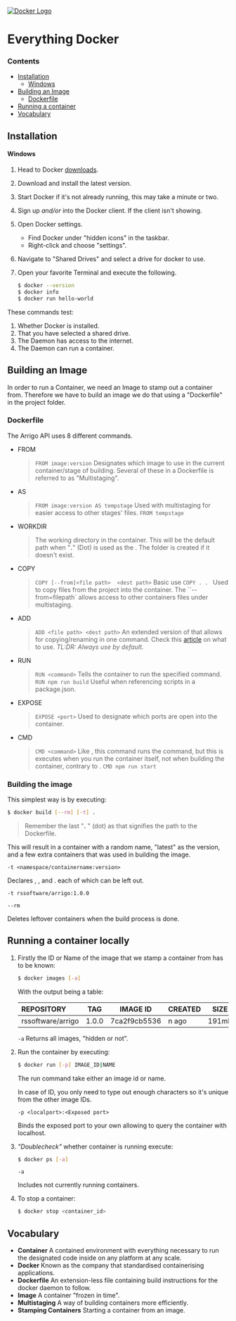 [![Docker Logo][docker-image]][docker-docs]

# Everything Docker 


### Contents

  - [Installation](#installation)
    - [Windows](#windows)
  - [Building an Image](#building-an-image)
    - [Dockerfile](#dockerfile)
  - [Running a container](#running-a-container-locally)
  - [Vocabulary](#vocabulary)



## Installation 

#### Windows
1. Head to Docker [downloads][docker-downloads].

2. Download and install the latest version.

3. Start Docker if it's not already running, this may take a minute or two.

4. Sign up *and/or* into the Docker client. If the client isn't showing.

5. Open Docker settings.

    - Find Docker under "hidden icons" in the taskbar.
    - Right-click and choose "settings".

6. Navigate to "Shared Drives" and select a drive for docker to use.

7. Open your favorite Terminal and execute the following.
    ```sh
    $ docker --version
    $ docker info
    $ docker run hello-world
    ```


These commands test: 

1. Whether Docker is installed.
2. That you have selected a shared drive. 
3. The Daemon has access to the internet.
4. The Daemon can run a container.




## Building an Image

In order to run a Container, we need an Image to stamp out a container from.
Therefore we have to build an image we do that using a "Dockerfile" in the project folder.

### Dockerfile

The Arrigo API uses 8 different commands.
- FROM
  > `FROM image:version`
  > Designates which image to use in the current container/stage of building.
  > Several of these in a Dockerfile is referred to as "Multistaging".

- AS

  >`FROM image:version AS tempstage`
  >Used with multistaging for easier access to other stages' files.
  >`FROM tempstage`

- WORKDIR
  >The working directory in the container.
  >This will be the default path when "**.**" (Dot) is used as the <dest path>.
  >The folder is created if it doesn't exist.

- COPY 
  > `COPY [--from]<file path>  <dest path>`
  > Basic use `COPY . . `
  > Used to copy files from the project into the container.
  > The ``--from=filepath` allows access to other containers files under multistaging.

- ADD

  > `ADD <file path> <dest path>`
  > An extended version of <COPY> that allows for copying/renaming in one command.
  > Check this [article][copy-add] on what to use. *TL:DR: Always use <COPY> by default.*

- RUN
  > `RUN <command>`
  > Tells the container to run the specified command.
  > `RUN npm run build`
  > Useful when referencing scripts in a package.json.

- EXPOSE

  > `EXPOSE <port>`
  > Used to designate which ports are open into the container.

- CMD

  >`CMD <command>`
  >Like <RUN>, this command runs the command, but this is executes when you run the container itself, not when building the container, contrary to <RUN>.
  >`CMD npm run start`



### Building the image

This simplest way is by executing:

```sh
$ docker build [--rm] [-t] .
```

> Remember the last "**.** " (dot) as that signifies the path to the Dockerfile. 

This will result in a container with a random name, "latest" as the version, and a few extra containers that was used in building the image. 



`-t <namespace/containername:version>`

Declares <namespace>, <container name>, and <version>. each of which can be left out. 

`-t rssoftware/arrigo:1.0.0`

`--rm` 

Deletes leftover containers when the build process is done.





## Running a container locally

1. Firstly the ID or Name of the image that we stamp a container from has to be known:

    ```sh
    $ docker images [-a]
    ```

    With the output being a table:

    | REPOSITORY | TAG  | IMAGE ID | CREATED | SIZE |
    | :--------- | ---- | -------- | ------- | -------- |
    | rssoftware/arrigo | 1.0.0 | 7ca2f9cb5536 | n <minutes> ago | 191mb |

    `-a`
    Returns all images, "hidden or not".



2. Run the container by executing:

    ```sh
    $ docker run [-p] IMAGE_ID|NAME
    ```

    The run command take either an image id or name.

    In case of ID, you only need to type out enough characters so it's unique from the other image IDs.

    `-p <localport>:<Exposed port>`

    Binds the exposed port to your own allowing to query the container with localhost.



3.  *"Doublecheck"* whether container is running execute:

    ```sh
    $ docker ps [-a]
    ```

    `-a`

    Includes not currently running containers.

4. To stop a container:

    ```sh
    $ docker stop <container_id>
    ```



## Vocabulary

- **Container** A contained environment with everything necessary to run the designated code inside on any platform at any scale.
- **Docker** Known as the company that standardised containerising applications. 
- **Dockerfile** An extension-less file containing build instructions for the docker daemon to follow.
- **Image** A container "frozen in time".
- **Multistaging** A way of building containers more efficiently. 
- **Stamping Containers** Starting a container from an image.


[docker-docs]: <https://docs.docker.com>
[docker-downloads]: <https://www.docker.com/get-started>
[docker-image]: <https://upload.wikimedia.org/wikipedia/commons/thumb/4/4e/Docker_%28container_engine%29_logo.svg/2000px-Docker_%28container_engine%29_logo.svg.png>
[copy-add]: <https://medium.freecodecamp.org/dockerfile-copy-vs-add-key-differences-and-best-practices-9570c4592e9e>